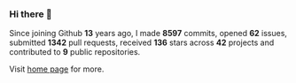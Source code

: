 ### Hi there 👋

Since joining Github **13** years ago, I made **8597** commits, opened **62** issues, submitted **1342** pull requests, received **136** stars across **42** projects and contributed to **9** public repositories.

Visit <a href="https://j15h.nu">home page</a> for more.
